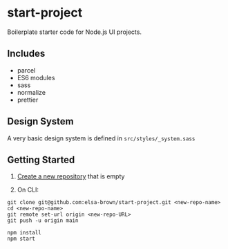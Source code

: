 # start-project

Boilerplate starter code for Node.js UI projects.

## Includes
- parcel
- ES6 modules
- sass
- normalize
- prettier

## Design System
A very basic design system is defined in `src/styles/_system.sass`

## Getting Started
1. [Create a new repository](https://github.com/new) that is empty

2. On CLI:
```
git clone git@github.com:elsa-brown/start-project.git <new-repo-name>
cd <new-repo-name>
git remote set-url origin <new-repo-URL>
git push -u origin main

npm install
npm start
```
